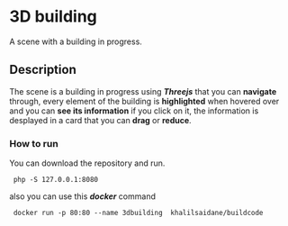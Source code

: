 # 3D building

A scene with a building in progress. 

## Description
 
The scene is a building in progress using ***Threejs*** that you can **navigate**  through, every element of the building is **highlighted** when hovered over and you can **see its information** if you click on it, the information is desplayed in a card that you can **drag**  or **reduce**.

### How to run

You can download the repository and run.

```
 php -S 127.0.0.1:8080
```
also you can use this ***docker*** command

```
 docker run -p 80:80 --name 3dbuilding  khalilsaidane/buildcode
```
